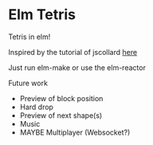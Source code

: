 # Elm Tetris

Tetris in elm!

Inspired by the tutorial of jscollard [here](https://www.youtube.com/watch?v=GMSXYnMH1gg&list=PL7C8fMD-89DKhlerIE3BrYNd0PlhA6Zch)

Just run elm-make or use the elm-reactor

Future work
* Preview of block position
* Hard drop
* Preview of next shape(s)
* Music
* MAYBE Multiplayer (Websocket?)
